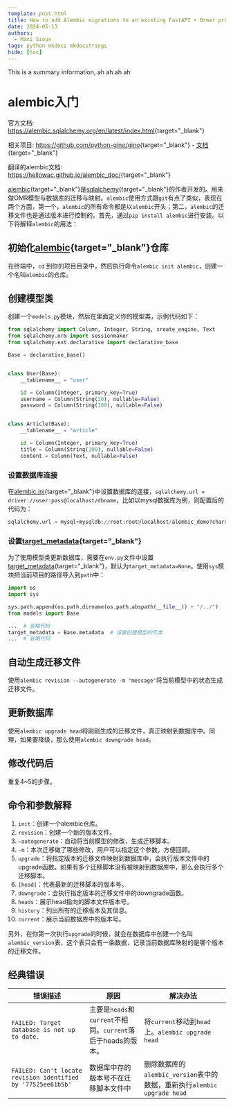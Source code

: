 ```yaml
---
template: post.html
title: How to add Alembic migrations to an existing FastAPI + Ormar project
date: 2024-05-13
authors:
  - Maxi Sioux
tags: python mkdocs mkdocstrings
hide: [toc]
---
```


This is a summary information, ah ah ah ah

<!--more-->


# alembic入门

官方文档: <https://alembic.sqlalchemy.org/en/latest/index.html>{target="\_blank"}

相关项目: <https://github.com/python-gino/gino>{target="\_blank"} - [文档](https://www.bookstack.cn/read/gino-1.0-zh/3d56d5fe80ab5932.md){target="\_blank"}

翻译的alembic文档: <https://hellowac.github.io/alembic_doc/>{target="\_blank"}

[alembic]{target="\_blank"}是[sqlalchemy]{target="\_blank"}的作者开发的。用来做OMR模型与数据库的迁移与映射。`alembic`使用方式跟`git`有点了类似，表现在两个方面，第一个，`alembic`的所有命令都是以`alembic`开头；第二，`alembic`的迁移文件也是通过版本进行控制的。首先，通过`pip install alembic`进行安装。以下将解释`alembic`的用法：

## 初始化[alembic]{target="\_blank"}仓库

在终端中，`cd` 到你的项目目录中，然后执行命令`alembic init alembic`，创建一个名叫`alembic`的仓库。

## 创建模型类

创建一个`models.py`模块，然后在里面定义你的模型类，示例代码如下：

```python
from sqlalchemy import Column, Integer, String, create_engine, Text
from sqlalchemy.orm import sessionmaker
from sqlalchemy.ext.declarative import declarative_base

Base = declarative_base()


class User(Base):
    __tablename__ = "user"

    id = Column(Integer, primary_key=True)
    username = Column(String(20), nullable=False)
    password = Column(String(100), nullable=False)


class Article(Base):
    __tablename__ = "article"

    id = Column(Integer, primary_key=True)
    title = Column(String(100), nullable=False)
    content = Column(Text, nullable=False)
```

### 设置数据库连接

在[alembic.ini]{target="\_blank"}中设置数据库的连接，`sqlalchemy.url = driver://user:pass@localhost/dbname`，比如以mysql数据库为例，则配置后的代码为：

```python
sqlalchemy.url = mysql+mysqldb://root:root@localhost/alembic_demo?charset=utf8
```

### 设置[target_metadata]{target="\_blank"}

为了使用模型类更新数据库，需要在`env.py`文件中设置[target_metadata]{target="\_blank"}，默认为`target_metadata=None`。使用`sys`模块把当前项目的路径导入到`path`中：

```python
import os
import sys

sys.path.append(os.path.dirname(os.path.abspath(__file__)) + "/../")
from models import Base

...  # 省略代码
target_metadata = Base.metadata  # 设置创建模型的元类
...  # 省略代码
```

## 自动生成迁移文件

使用`alembic revision --autogenerate -m "message"`将当前模型中的状态生成迁移文件。

## 更新数据库

使用`alembic upgrade head`将刚刚生成的迁移文件，真正映射到数据库中。同理，如果要降级，那么使用`alembic downgrade head`。

## 修改代码后

重复4~5的步骤。

## 命令和参数解释

1. `init`：创建一个alembic仓库。
2. `revision`：创建一个新的版本文件。
3. `–autogenerate`：自动将当前模型的修改，生成迁移脚本。
4. `-m`：本次迁移做了哪些修改，用户可以指定这个参数，方便回顾。
5. `upgrade`：将指定版本的迁移文件映射到数据库中，会执行版本文件中的upgrade函数。如果有多个迁移脚本没有被映射到数据库中，那么会执行多个迁移脚本。
6. `[head]`：代表最新的迁移脚本的版本号。
7. `downgrade`：会执行指定版本的迁移文件中的downgrade函数。
8. `heads`：展示head指向的脚本文件版本号。
9. `history`：列出所有的迁移版本及其信息。
10. `current`：展示当前数据库中的版本号。

另外，在你第一次执行`upgrade`的时候，就会在数据库中创建一个名叫`alembic_version`表，这个表只会有一条数据，记录当前数据库映射的是哪个版本的迁移文件。

## 经典错误

| 错误描述                                                         | 原因                                            | 解决办法                                                    |
| ------------------------------------------------------------ | --------------------------------------------- | ------------------------------------------------------- |
| `FAILED: Target database is not up to date.`                 | 主要是`heads`和`current`不相同。`current`落后于heads的版本。 | 将`current`移动到`head`上。`alembic upgrade head`             |
| `FAILED: Can't locate revision identified by '77525ee61b5b'` | 数据库中存的版本号不在迁移脚本文件中                            | 删除数据库的`alembic_version`表中的数据，重新执行`alembic upgrade head` |

[alembic]: https://alembic.zzzcomputing.com/en/latest/index.html "Alembic"
[alembic.ini]: https://alembic.sqlalchemy.org/en/latest/tutorial.html#editing-the-ini-file "alembic.ini"
[sqlalchemy]: https://docs.sqlalchemy.org/en/14/ "SQLAlchemy"
[target_metadata]: https://alembic.sqlalchemy.org/en/latest/ops.html?highlight=target_metadata#alembic.operations.Operations.f "target_metadata"
